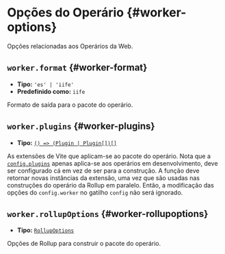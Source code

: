 # Opções do Operário {#worker-options}

Opções relacionadas aos Operários da Web.

## `worker.format` {#worker-format}

- **Tipo:** `'es' | 'iife'`
- **Predefinido como:** `iife`

Formato de saída para o pacote do operário.

## `worker.plugins` {#worker-plugins}

- **Tipo:** [`() => (Plugin | Plugin[])[]`](./shared-options#plugins)

As extensões de Vite que aplicam-se ao pacote do operário. Nota que a [`config.plugins`](./shared-options#plugins) apenas aplica-se aos operários em desenvolvimento, deve ser configurado cá em vez de ser para a construção. A função deve retornar novas instâncias da extensão, uma vez que são usadas nas construções do operário da Rollup em paralelo. Então, a modificação das opções do `config.worker` no gatilho `config` não será ignorado.

## `worker.rollupOptions` {#worker-rollupoptions}

- **Tipo:** [`RollupOptions`](https://rollupjs.org/configuration-options/)

Opções de Rollup para construir o pacote do operário.
